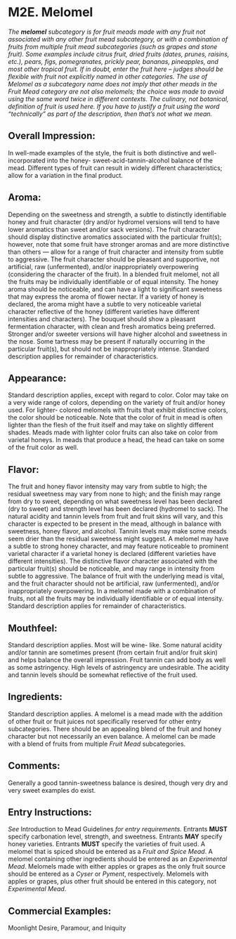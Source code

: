 # M2E. Melomel

_The **melomel** subcategory is for fruit meads made with any fruit not associated with any other fruit mead subcategory, or with a combination of fruits from multiple fruit mead subcategories (such as grapes and stone fruit). Some examples include citrus fruit, dried fruits (dates, prunes, raisins, etc.), pears, figs, pomegranates, prickly pear, bananas, pineapples, and most other tropical fruit. If in doubt, enter the fruit here – judges should be flexible with fruit not explicitly named in other categories. The use of Melomel as a subcategory name does not imply that other meads in the Fruit Mead category are not also melomels; the choice was made to avoid using the same word twice in different contexts. The culinary, not botanical, definition of fruit is used here. If you have to justify a fruit using the word “technically” as part of the description, then that’s not what we mean._

## Overall Impression: 

In well-made examples of the style, the fruit is both distinctive and well-incorporated into the honey- sweet-acid-tannin-alcohol balance of the mead. Different types of fruit can result in widely different characteristics; allow for a variation in the final product.

## Aroma: 

Depending on the sweetness and strength, a subtle to distinctly identifiable honey and fruit character (dry and/or hydromel versions will tend to have lower aromatics than sweet and/or sack versions). The fruit character should display distinctive aromatics associated with the particular fruit(s); however, note that some fruit have stronger aromas and are more distinctive than others — allow for a range of fruit character and intensity from subtle to aggressive. The fruit character should be pleasant and supportive, not artificial, raw (unfermented), and/or inappropriately overpowering (considering the character of the fruit). In a blended fruit melomel, not all the fruits may be individually identifiable or of equal intensity. The honey aroma should be noticeable, and can have a light to significant sweetness that may express the aroma of flower nectar. If a variety of honey is declared, the aroma might have a subtle to very noticeable varietal character reflective of the honey (different varieties have different intensities and characters). The bouquet should show a pleasant fermentation character, with clean and fresh aromatics being preferred. Stronger and/or sweeter versions will have higher alcohol and sweetness in the nose. Some tartness may be present if naturally occurring in the particular fruit(s), but should not be inappropriately intense. Standard description applies for remainder of characteristics.

## Appearance: 

Standard description applies, except with regard to color. Color may take on a very wide range of colors, depending on the variety of fruit and/or honey used. For lighter- colored melomels with fruits that exhibit distinctive colors, the color should be noticeable. Note that the color of fruit in mead is often lighter than the flesh of the fruit itself and may take on slightly different shades. Meads made with lighter color fruits can also take on color from varietal honeys. In meads that produce a head, the head can take on some of the fruit color as well.

## Flavor: 

The fruit and honey flavor intensity may vary from subtle to high; the residual sweetness may vary from none to high; and the finish may range from dry to sweet, depending on what sweetness level has been declared (dry to sweet) and strength level has been declared (hydromel to sack). The natural acidity and tannin levels from fruit and fruit skins will vary, and this character is expected to be present in the mead, although in balance with sweetness, honey flavor, and alcohol. Tannin levels may make some meads seem drier than the residual sweetness might suggest. A melomel may have a subtle to strong honey character, and may feature noticeable to prominent varietal character if a varietal honey is declared (different varieties have different intensities). The distinctive flavor character associated with the particular fruit(s) should be noticeable, and may range in intensity from subtle to aggressive. The balance of fruit with the underlying mead is vital, and the fruit character should not be artificial, raw (unfermented), and/or inappropriately overpowering. In a melomel made with a combination of fruits, not all the fruits may be individually identifiable or of equal intensity. Standard description applies for remainder of characteristics.

## Mouthfeel: 

Standard description applies. Most will be wine- like. Some natural acidity and/or tannin are sometimes present (from certain fruit and/or fruit skin) and helps balance the overall impression. Fruit tannin can add body as well as some astringency. High levels of astringency are undesirable. The acidity and tannin levels should be somewhat reflective of the fruit used.

## Ingredients: 

Standard description applies. A melomel is a mead made with the addition of other fruit or fruit juices not specifically reserved for other entry subcategories. There should be an appealing blend of the fruit and honey character but not necessarily an even balance. A melomel can be made with a blend of fruits from multiple _Fruit Mead_ subcategories.

## Comments: 

Generally a good tannin-sweetness balance is desired, though very dry and very sweet examples do exist.

## Entry Instructions: 

_See_ Introduction to Mead Guidelines _for entry requirements._ Entrants **MUST** specify carbonation level, strength, and sweetness. Entrants **MAY** specify honey varieties. Entrants **MUST** specify the varieties of fruit used. A melomel that is spiced should be entered as a _Fruit and Spice Mead_. A melomel containing other ingredients should be entered as an _Experimental Mead_. Melomels made with either apples or grapes as the only fruit source should be entered as a _Cyser_ or _Pyment_, respectively. Melomels with apples or grapes, plus other fruit should be entered in this category, not _Experimental Mead_.

## Commercial Examples: 

Moonlight Desire, Paramour, and Iniquity